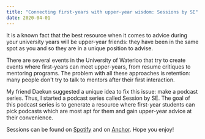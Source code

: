 ```yaml
---
title: "Connecting first-years with upper-year wisdom: Sessions by SE"
date: 2020-04-01
---
```

It is a known fact that the best resource when it comes to advice during your university years will be upper-year friends: they have been in the same spot as you and so they are in a unique position to advise.

There are several events in the University of Waterloo that try to create events where first-years can meet upper-years, from resume critiques to mentoring programs. The problem with all these approaches is retention: many people don't try to talk to mentors after their first interaction.

My friend Daekun suggested a unique idea to fix this issue: make a podcast series. Thus, I started a podcast series called Session by SE. The goal of this podcast series is to generate a resource where first-year students can pick podcasts which are most apt for them and gain upper-year advice at their convenience.

Sessions can be found on [Spotify](https://open.spotify.com/show/1nfOj5xxW9bSST1oMJvUxS) and on [Anchor](https://anchor.fm/sesoc). Hope you enjoy!
